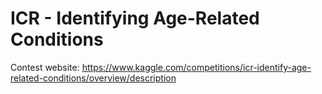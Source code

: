 # ICR - Identifying Age-Related Conditions

Contest website: https://www.kaggle.com/competitions/icr-identify-age-related-conditions/overview/description

